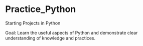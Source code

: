 # Practice_Python
Starting Projects in Python

Goal: Learn the useful aspects of Python and demonstrate clear understanding of knowledge and practices.
